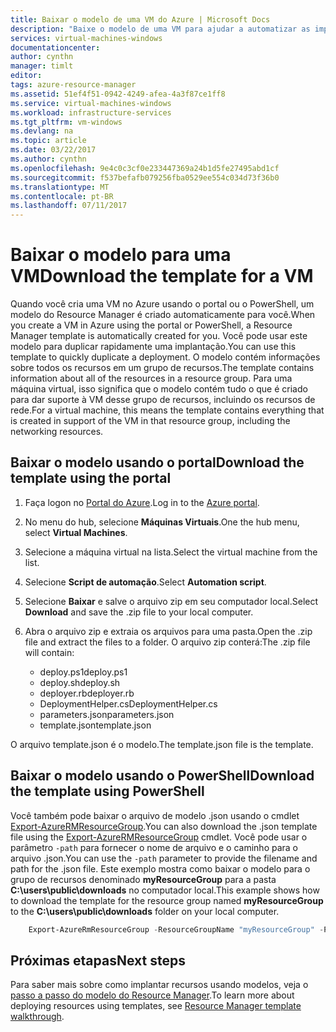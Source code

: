 ```yaml
---
title: Baixar o modelo de uma VM do Azure | Microsoft Docs
description: "Baixe o modelo de uma VM para ajudar a automatizar as implantações no modelo de implantação do Resource Manager"
services: virtual-machines-windows
documentationcenter: 
author: cynthn
manager: timlt
editor: 
tags: azure-resource-manager
ms.assetid: 51ef4f51-0942-4249-afea-4a3f87ce1ff8
ms.service: virtual-machines-windows
ms.workload: infrastructure-services
ms.tgt_pltfrm: vm-windows
ms.devlang: na
ms.topic: article
ms.date: 03/22/2017
ms.author: cynthn
ms.openlocfilehash: 9e4c0c3cf0e233447369a24b1d5fe27495abd1cf
ms.sourcegitcommit: f537befafb079256fba0529ee554c034d73f36b0
ms.translationtype: MT
ms.contentlocale: pt-BR
ms.lasthandoff: 07/11/2017
---
```

# <a name="download-the-template-for-a-vm"></a><span data-ttu-id="67215-103">Baixar o modelo para uma VM</span><span class="sxs-lookup"><span data-stu-id="67215-103">Download the template for a VM</span></span>
<span data-ttu-id="67215-104">Quando você cria uma VM no Azure usando o portal ou o PowerShell, um modelo do Resource Manager é criado automaticamente para você.</span><span class="sxs-lookup"><span data-stu-id="67215-104">When you create a VM in Azure using the portal or PowerShell, a Resource Manager template is automatically created for you.</span></span> <span data-ttu-id="67215-105">Você pode usar este modelo para duplicar rapidamente uma implantação.</span><span class="sxs-lookup"><span data-stu-id="67215-105">You can use this template to quickly duplicate a deployment.</span></span> <span data-ttu-id="67215-106">O modelo contém informações sobre todos os recursos em um grupo de recursos.</span><span class="sxs-lookup"><span data-stu-id="67215-106">The template contains information about all of the resources in a resource group.</span></span> <span data-ttu-id="67215-107">Para uma máquina virtual, isso significa que o modelo contém tudo o que é criado para dar suporte à VM desse grupo de recursos, incluindo os recursos de rede.</span><span class="sxs-lookup"><span data-stu-id="67215-107">For a virtual machine, this means the template contains everything that is created in support of the VM in that resource group, including the networking resources.</span></span>

## <a name="download-the-template-using-the-portal"></a><span data-ttu-id="67215-108">Baixar o modelo usando o portal</span><span class="sxs-lookup"><span data-stu-id="67215-108">Download the template using the portal</span></span>
1. <span data-ttu-id="67215-109">Faça logon no [Portal do Azure](https://portal.azure.com/).</span><span class="sxs-lookup"><span data-stu-id="67215-109">Log in to the [Azure portal](https://portal.azure.com/).</span></span>
2. <span data-ttu-id="67215-110">No menu do hub, selecione **Máquinas Virtuais**.</span><span class="sxs-lookup"><span data-stu-id="67215-110">One the hub menu, select **Virtual Machines**.</span></span>
3. <span data-ttu-id="67215-111">Selecione a máquina virtual na lista.</span><span class="sxs-lookup"><span data-stu-id="67215-111">Select the virtual machine from the list.</span></span>
4. <span data-ttu-id="67215-112">Selecione **Script de automação**.</span><span class="sxs-lookup"><span data-stu-id="67215-112">Select **Automation script**.</span></span>
5. <span data-ttu-id="67215-113">Selecione **Baixar** e salve o arquivo zip em seu computador local.</span><span class="sxs-lookup"><span data-stu-id="67215-113">Select **Download** and save the .zip file to your local computer.</span></span>
6. <span data-ttu-id="67215-114">Abra o arquivo zip e extraia os arquivos para uma pasta.</span><span class="sxs-lookup"><span data-stu-id="67215-114">Open the .zip file and extract the files to a folder.</span></span> <span data-ttu-id="67215-115">O arquivo zip conterá:</span><span class="sxs-lookup"><span data-stu-id="67215-115">The .zip file will contain:</span></span>
   
   * <span data-ttu-id="67215-116">deploy.ps1</span><span class="sxs-lookup"><span data-stu-id="67215-116">deploy.ps1</span></span>
   * <span data-ttu-id="67215-117">deploy.sh</span><span class="sxs-lookup"><span data-stu-id="67215-117">deploy.sh</span></span> 
   * <span data-ttu-id="67215-118">deployer.rb</span><span class="sxs-lookup"><span data-stu-id="67215-118">deployer.rb</span></span>
   * <span data-ttu-id="67215-119">DeploymentHelper.cs</span><span class="sxs-lookup"><span data-stu-id="67215-119">DeploymentHelper.cs</span></span>
   * <span data-ttu-id="67215-120">parameters.json</span><span class="sxs-lookup"><span data-stu-id="67215-120">parameters.json</span></span>
   * <span data-ttu-id="67215-121">template.json</span><span class="sxs-lookup"><span data-stu-id="67215-121">template.json</span></span>

<span data-ttu-id="67215-122">O arquivo template.json é o modelo.</span><span class="sxs-lookup"><span data-stu-id="67215-122">The template.json file is the template.</span></span>

## <a name="download-the-template-using-powershell"></a><span data-ttu-id="67215-123">Baixar o modelo usando o PowerShell</span><span class="sxs-lookup"><span data-stu-id="67215-123">Download the template using PowerShell</span></span>
<span data-ttu-id="67215-124">Você também pode baixar o arquivo de modelo .json usando o cmdlet [Export-AzureRMResourceGroup](https://msdn.microsoft.com/library/mt715427.aspx).</span><span class="sxs-lookup"><span data-stu-id="67215-124">You can also download the .json template file using the [Export-AzureRMResourceGroup](https://msdn.microsoft.com/library/mt715427.aspx) cmdlet.</span></span> <span data-ttu-id="67215-125">Você pode usar o parâmetro `-path` para fornecer o nome de arquivo e o caminho para o arquivo .json.</span><span class="sxs-lookup"><span data-stu-id="67215-125">You can use the `-path` parameter to provide the filename and path for the .json file.</span></span> <span data-ttu-id="67215-126">Este exemplo mostra como baixar o modelo para o grupo de recursos denominado **myResourceGroup** para a pasta **C:\users\public\downloads** no computador local.</span><span class="sxs-lookup"><span data-stu-id="67215-126">This example shows how to download the template for the resource group named **myResourceGroup** to the **C:\users\public\downloads** folder on your local computer.</span></span>

```powershell
    Export-AzureRmResourceGroup -ResourceGroupName "myResourceGroup" -Path "C:\users\public\downloads"
```

## <a name="next-steps"></a><span data-ttu-id="67215-127">Próximas etapas</span><span class="sxs-lookup"><span data-stu-id="67215-127">Next steps</span></span>
<span data-ttu-id="67215-128">Para saber mais sobre como implantar recursos usando modelos, veja o [passo a passo do modelo do Resource Manager](../../azure-resource-manager/resource-manager-template-walkthrough.md).</span><span class="sxs-lookup"><span data-stu-id="67215-128">To learn more about deploying resources using templates, see [Resource Manager template walkthrough](../../azure-resource-manager/resource-manager-template-walkthrough.md).</span></span>

